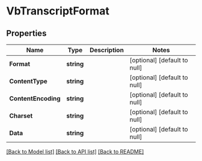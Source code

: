 # VbTranscriptFormat

## Properties
Name | Type | Description | Notes
------------ | ------------- | ------------- | -------------
**Format** | **string** |  | [optional] [default to null]
**ContentType** | **string** |  | [optional] [default to null]
**ContentEncoding** | **string** |  | [optional] [default to null]
**Charset** | **string** |  | [optional] [default to null]
**Data** | **string** |  | [optional] [default to null]

[[Back to Model list]](../README.md#documentation-for-models) [[Back to API list]](../README.md#documentation-for-api-endpoints) [[Back to README]](../README.md)


